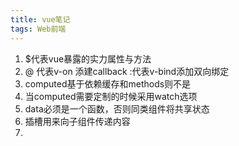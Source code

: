 ```yaml
---
title: vue笔记
tags: Web前端
---
```

1. $代表vue暴露的实力属性与方法
2. @ 代表v-on 添建callback :代表v-bind添加双向绑定
3. computed基于依赖缓存和methods则不是
4. 当computed需要定制的时候采用watch选项
5. data必须是一个函数，否则同类组件将共享状态
6. 插槽用来向子组件传递内容
7. 